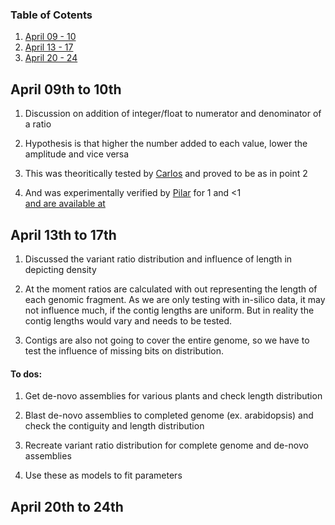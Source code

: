 ### Table of Cotents
1. [April 09 - 10](#april-09th-to-10th)
2. [April 13 - 17](#april-13th-to-17th)
3. [April 20 - 24](#april-20th-to-24th)


## April 09th to 10th

1. Discussion on addition of integer/float to numerator and denominator of a ratio

2. Hypothesis is that higher the number added to each value, lower the amplitude and vice versa

3. This was theoritically tested by [Carlos](https://github.com/calugo) and proved to be as in point 2

4. And was experimentally verified by [Pilar](https://github.com/pilarcormo) for 1 and <1		
[and are available at](https://github.com/pilarcormo/SNP_distribution_method/blob/bed4ed44da7271ea1e0b25a8c9b2693a65ea9d4b/Results/Ratios.md)



## April 13th to 17th

1. Discussed the variant ratio distribution and influence of length in depicting density

2. At the moment ratios are calculated with out representing the length of each genomic fragment.
As we are only testing with in-silico data, it may not influence much, if the contig lengths are uniform. But in reality the contig lengths would vary and needs to be tested.

3. Contigs are also not going to cover the entire genome, so we have to test the influence of missing bits on distribution.

#### To dos:

1. Get de-novo assemblies for various plants and check length distribution

2. Blast de-novo assemblies to completed genome (ex. arabidopsis) and check the contiguity and length distribution

3. Recreate variant ratio distribution for complete genome and de-novo assemblies

4. Use these as models to fit parameters



## April 20th to 24th
